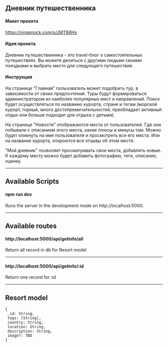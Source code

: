 ## **Дневник путешественника**

#### **Макет проекта**
https://ninjamock.com/s/JMT86Hx

#### **Идея проекта**
Дневник путешественника - это travel-блог о самостоятельных путешествиях. Вы можете делиться с другими людьми своими поездками и выбрать место для следующего путешествия.

#### **Инструкция**
На странице "Главная" пользователь может подобрать тур, в зависимости от своих предпочтений. Туры будут формироваться администратором из наиболее популярных мест и направлений. Поиск будет осуществляться по названию курорта, стране и тегам (морской курорт, горный, много достопремичательностей, преобладает активный отдых или больше подходит для отдыха с детьми).

На странице "Новости" отображаются места от пользователей. Где они побывали с описанием этого места, какие плюсы и минусы там. Можно будет кликнуть на имя пользователя и просмотреть все его места. Или на название курорта, откроются все отзывы об этом месте.

"Мой дневник" позволяет просматривать свои места, добавлять новые.
К каждому месту можно будет добавить фотографию, теги, описание, оценку.

____
## **Available Scripts**

#### **npm run dev**
Runs the server in the development mode on http://localhost:5000.
____

## **Available routes**

#### **http://localhost:5000/api/getinfo/all**
Return all record in db for Resort model

____

#### **http://localhost:5000/api/getinfo/:id**
Return one record for :id

____

## **Resort model**
```
{
 _id: String,
 tags: [String],
 country: String,
 location: String,
 description: String,
 image?: TBD
}
```
